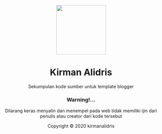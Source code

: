 <p align="center">
  <img width="155" src="https://i.ibb.co/3mwS5pJ/Tak-berjudul26-20200614153015.png">
  <h1 align="center">Kirman Alidris</h1>
  <p align="center">Sekumpulan 
  kode sumber untuk template blogger<p>

</p>
<center>
<h3>Warning!...</h3>
<p> Dilarang keras menyalin dan menempel pada web tidak memiliki ijin dari penulis atau creator dari kode tersebut</p>
<p>Copyright © 2020 kirmanalidris</p>
</center>
